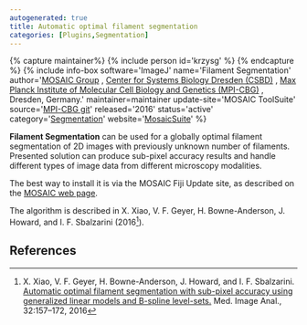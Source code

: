 ```yaml
---
autogenerated: true
title: Automatic optimal filament segmentation
categories: [Plugins,Segmentation]
---
```



{% capture maintainer%}
{% include person id='krzysg' %}
{% endcapture %}
{% include info-box software='ImageJ'
name='Filament Segmentation'
author='[MOSAIC Group](http://mosaic.mpi-cbg.de/) , [Center for Systems Biology Dresden (CSBD)](http://www.mpg-sysbio.de) , [Max Planck Institute of Molecular Cell Biology and Genetics (MPI-CBG)](http://www.mpi-cbg.de/research/research-groups/ivo-sbalzarini.html) , Dresden, Germany.'
maintainer=maintainer update-site='MOSAIC ToolSuite'
source='[MPI-CBG git](https://git.mpi-cbg.de/mosaic/MosaicSuite)'
released='2016'
status='active'
category='[Segmentation](Category_Segmentation)'
website='[MosaicSuite](http://mosaic.mpi-cbg.de/?q=downloads/imageJ)'
%}

**Filament Segmentation** can be used for a globally optimal filament segmentation of 2D images with previously unknown number of filaments. Presented solution can produce sub-pixel accuracy results and handle different types of image data from different microscopy modalities.

The best way to install it is via the MOSAIC Fiji Update site, as described on the [MOSAIC web page](http://mosaic.mpi-cbg.de/?q=downloads/imageJ).

The algorithm is described in X. Xiao, V. F. Geyer, H. Bowne-Anderson, J. Howard, and I. F. Sbalzarini (2016[^1]).

## References

[^1]: X. Xiao, V. F. Geyer, H. Bowne-Anderson, J. Howard, and I. F. Sbalzarini. [Automatic optimal filament segmentation with sub-pixel accuracy using generalized linear models and B-spline level-sets.](http://mosaic.mpi-cbg.de/docs/Xiao2016.pdf) Med. Image Anal., 32:157–172, 2016

